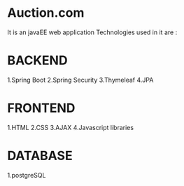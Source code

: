 # Auction.com
It is an javaEE web application
Technologies used in it are :

BACKEND
============================
1.Spring Boot
2.Spring Security
3.Thymeleaf
4.JPA

FRONTEND
============================
1.HTML
2.CSS
3.AJAX
4.Javascript libraries

DATABASE
===========================
1.postgreSQL
